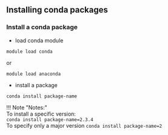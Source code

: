 ## Installing conda packages

### Install a conda package
- load conda module
```
module load conda
```
or  
```
module load anaconda
```

- install a package
```
conda install package-name
```

!!! Note "Notes:"  
    To install a specific version:  
    ```
    conda install package-name=2.3.4
    ```  
    To specify only a major version
    ```
    conda install package-name=2
    ```
